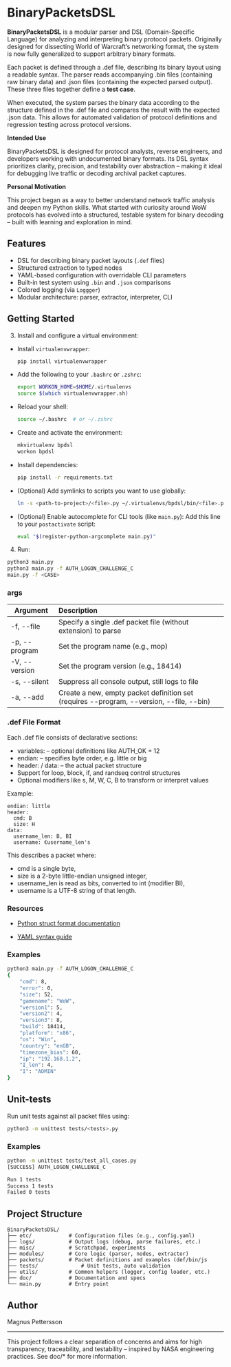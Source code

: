 # BinaryPacketsDSL

**BinaryPacketsDSL** is a modular parser and DSL (Domain-Specific Language) for analyzing and interpreting binary protocol packets. Originally designed for dissecting World of Warcraft’s networking format, the system is now fully generalized to support arbitrary binary formats.

Each packet is defined through a .def file, describing its binary layout using a readable syntax. The parser reads accompanying .bin files (containing raw binary data) and .json files (containing the expected parsed output). These three files together define a **test case**.

When executed, the system parses the binary data according to the structure defined in the .def file and compares the result with the expected .json data. This allows for automated validation of protocol definitions and regression testing across protocol versions.



**Intended Use**

BinaryPacketsDSL is designed for protocol analysts, reverse engineers, and developers working with undocumented binary formats. Its DSL syntax prioritizes clarity, precision, and testability over abstraction – making it ideal for debugging live traffic or decoding archival packet captures.

**Personal Motivation**

This project began as a way to better understand network traffic analysis and deepen my Python skills. What started with curiosity around WoW protocols has evolved into a structured, testable system for binary decoding – built with learning and exploration in mind.


## Features

- DSL for describing binary packet layouts (`.def` files)
- Structured extraction to typed nodes
- YAML-based configuration with overridable CLI parameters
- Built-in test system using `.bin` and `.json` comparisons
- Colored logging (via `Loggger`)
- Modular architecture: parser, extractor, interpreter, CLI



## Getting Started

3. Install and configure a virtual environment:
- Install `virtualenvwrapper`:
  ```bash
  pip install virtualenvwrapper
  ```
- Add the following to your `.bashrc` or `.zshrc`:
  ```bash
  export WORKON_HOME=$HOME/.virtualenvs
  source $(which virtualenvwrapper.sh)
  ```
- Reload your shell:
  ```bash
  source ~/.bashrc  # or ~/.zshrc
  ```

- Create and activate the environment:
  ```bash
  mkvirtualenv bpdsl
  workon bpdsl
  ```

- Install dependencies:
  ```bash
  pip install -r requirements.txt
  ```

- (Optional) Add symlinks to scripts you want to use globally:
  ```bash
  ln -s <path-to-project>/<file>.py ~/.virtualenvs/bpdsl/bin/<file>.py
  ```

- (Optional) Enable autocomplete for CLI tools (like `main.py`):
  Add this line to your `postactivate` script:
  ```bash
  eval "$(register-python-argcomplete main.py)"
  ```

4. Run:
```bash
python3 main.py
python3 main.py -f AUTH_LOGON_CHALLENGE_C
main.py -f <CASE>
```



### args

| Argument      | Description                                                  |
| ------------- | :----------------------------------------------------------- |
| -f, --file    | Specify a single .def packet file (without extension) to parse |
| -p, --program | Set the program name (e.g., mop)                             |
| -V, --version | Set the program version (e.g., 18414)                        |
| -s, --silent  | Suppress all console output, still logs to file              |
| -a, --add     | Create a new, empty packet definition set (requires --program, --version, --file, --bin) |



### **.def File Format**

Each .def file consists of declarative sections:

- variables: – optional definitions like AUTH_OK = 12
- endian: – specifies byte order, e.g. little or big
- header: / data: – the actual packet structure
- Support for loop, block, if, and randseq control structures
- Optional modifiers like s, M, W, C, B to transform or interpret values



Example:
```dsl
endian: little
header:
  cmd: B
  size: H
data:
  username_len: B, BI
  username: €username_len's
```



This describes a packet where:

- cmd is a single byte,
- size is a 2-byte little-endian unsigned integer,
- username_len is read as bits, converted to int (modifier BI),
- username is a UTF-8 string of that length.

### **Resources**

- [Python struct format documentation](https://docs.python.org/3/library/struct.html)

- [YAML syntax guide](https://yaml.org/spec/)

  

### Examples

```Bash
python3 main.py -f AUTH_LOGON_CHALLENGE_C
{
    "cmd": 8,
    "error": 0,
    "size": 52,
    "gamename": "WoW",
    "version1": 5,
    "version2": 4,
    "version3": 8,
    "build": 18414,
    "platform": "x86",
    "os": "Win",
    "country": "enGB",
    "timezone_bias": 60,
    "ip": "192.168.1.2",
    "I_len": 4,
    "I": "ADMIN"
}
```



## Unit-tests

Run unit tests against all packet files using:

```bash
python3 -m unittest tests/<tests>.py
```



### Examples

```bash
python -m unittest tests/test_all_cases.py
[SUCCESS] AUTH_LOGON_CHALLENGE_C

Run 1 tests
Success 1 tests
Failed 0 tests
```




## Project Structure

```
BinaryPacketsDSL/
├── etc/            # Configuration files (e.g., config.yaml)
├── logs/           # Output logs (debug, parse failures, etc.)
├── misc/           # Scratchpad, experiments
├── modules/        # Core logic (parser, nodes, extractor)
├── packets/        # Packet definitions and examples (def/bin/js
├── tests/       		# Unit tests, auto validation
├── utils/          # Common helpers (logger, config loader, etc.)
├── doc/            # Documentation and specs
└── main.py         # Entry point
```



## Author

Magnus Pettersson



---

This project follows a clear separation of concerns and aims for high transparency, traceability, and testability – inspired by NASA engineering practices. See doc/* for more information. 